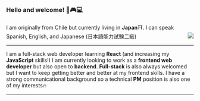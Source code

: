 ### Hello and welcome! 👋🎮💻

<!--
**Agroang/Agroang** is a ✨ _special_ ✨ repository because its `README.md` (this file) appears on your GitHub profile.

Here are some ideas to get you started:

- 🔭 I’m currently working on ...
- 🌱 I’m currently learning ...
- 👯 I’m looking to collaborate on ...
- 🤔 I’m looking for help with ...
- 💬 Ask me about ...
- 📫 How to reach me: ...
- 😄 Pronouns: ...
- ⚡ Fun fact: ...
-->
I am originally from Chile but currently living in <strong>Japan</strong>⛩. I can speak Spanish, English, and Japanese (日本語能力試験二級)
<img align="right" src="https://user-images.githubusercontent.com/79890025/145541256-065a75b0-840b-4615-aec0-b5272b9c4f72.gif">

<hr>
I am a full-stack web developer learning <strong>React</strong> (and increasing my <strong>JavaScript</strong> skills!)
I am currently looking to work as a <strong>frontend web developer</strong> but also open to <strong>backend</strong>. <strong>Full-stack</strong> is also always welcomed but I want to keep getting better and better at my frontend skills. I have a strong communicational background so a technical <strong>PM</strong> position is also one of my interests🔥
<hr>
